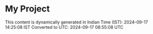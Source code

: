 # My Project

This content is dynamically generated in Indian Time (IST): 2024-09-17 14:25:08 IST
Converted to UTC: 2024-09-17 08:55:08 UTC
